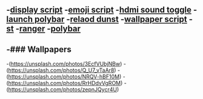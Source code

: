  -[display script](https://gist.github.com/amanusk/6b79d407945ca79caa945ce2658fd987)
 -[emoji script](https://github.com/LukeSmithxyz/voidrice/blob/master/.local/bin/dmenuunicode)
 -[hdmi sound toggle](https://wiki.archlinux.org/index.php/PulseAudio/Examples)
 -[launch polybar](https://wiki.archlinux.org/index.php/Polybar)
 -[relaod dunst](https://github.com/dylanaraps/pywal/issues/322)
 -[wallpaper script](https://gist.github.com/jazzsewera/0758c9c08320b890af390b179e484f08)
 -[st](https://github.com/LukeSmithxyz/st)
 -[ranger](https://github.com/LukeSmithxyz)
 -[polybar](https://github.com/ngynLk/polybar-themes/tree/master/transparent)
 -
 -### Wallpapers
 -
 -(https://unsplash.com/photos/3EcfVUbjNBw)
 -(https://unsplash.com/photos/Q_U7_vTaAr8)
 -(https://unsplash.com/photos/NRQV-hBF10M)
 -(https://unsplash.com/photos/RrHDdvVgROM)
 -(https://unsplash.com/photos/zepnJQycr4U)
